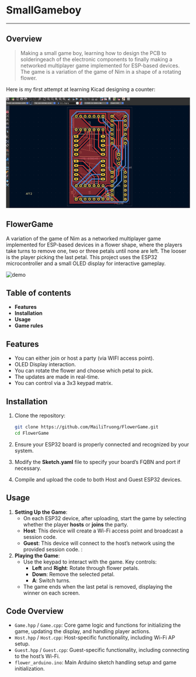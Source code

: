 # SmallGameboy
---

## Overview
> Making a small game boy, learning how to design the PCB to solderingeach of the electronic components to finally making a networked multiplayer game implemented for ESP-based devices. The game is a variation of the game of Nim in a shape of a rotating flower.

Here is my first attempt at learning Kicad designing a counter:

![img](./images/SmallGameboy/kic.png)

## FlowerGame

A variation of the game of Nim as a networked multiplayer game implemented for ESP-based devices in a flower shape, where the players take turns to remove one, two or three petals until none are left. The looser is the player picking the last petal. This project uses the ESP32 microcontroller and a small OLED display for interactive gameplay.

![demo](https://raw.githubusercontent.com/mailittlepony/FlowerGame/main/assets/demo.gif)

## Table of contents

- **Features**
- **Installation**
- **Usage**
- **Game rules**

## Features

- You can either join or host a party (via WIFI access point).
- OLED Display interaction.
- You can rotate the flower and choose which petal to pick.
- The updates are made in real-time.
- You can control via a 3x3 keypad matrix.

## Installation

1. Clone the repository:
    ```bash
    git clone https://github.com/MailiTruong/FlowerGame.git   
    cd FlowerGame
    ```

2. Ensure your ESP32 board is properly connected and recognized by your system.

3. Modify the **Sketch.yaml** file to specify your board’s FQBN and port if necessary.

4. Compile and upload the code to both Host and Guest ESP32 devices.

## Usage

1. **Setting Up the Game**:
    - On each ESP32 device, after uploading, start the game by selecting whether the player **hosts** or **joins** the party.
    - **Host**: This device will create a Wi-Fi access point and broadcast a session code.
    - **Guest**: This device will connect to the host’s network using the provided session code.
:
2. **Playing the Game**:
    - Use the keypad to interact with the game. Key controls:
        - **Left** and **Right**: Rotate through flower petals.
        - **Down**: Remove the selected petal.
        - **A**: Switch turns.
    - The game ends when the last petal is removed, displaying the winner on each screen.

## Code Overview

- `Game.hpp` / `Game.cpp`: Core game logic and functions for initializing the game, updating the display, and handling player actions.
- `Host.hpp` / `Host.cpp`: Host-specific functionality, including Wi-Fi AP setup.
- `Guest.hpp` / `Guest.cpp`: Guest-specific functionality, including connecting to the host’s Wi-Fi.
- `flower_arduino.ino`: Main Arduino sketch handling setup and game initialization.
